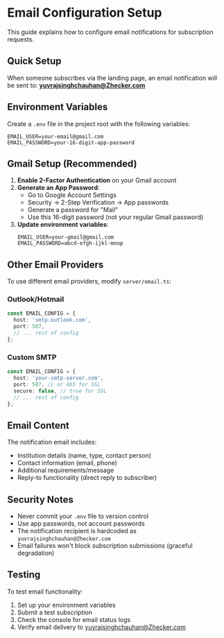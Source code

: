 # Email Configuration Setup

This guide explains how to configure email notifications for subscription requests.

## Quick Setup

When someone subscribes via the landing page, an email notification will be sent to: **yuvrajsinghchauhan@Zhecker.com**

## Environment Variables

Create a `.env` file in the project root with the following variables:

```env
EMAIL_USER=your-email@gmail.com
EMAIL_PASSWORD=your-16-digit-app-password
```

## Gmail Setup (Recommended)

1. **Enable 2-Factor Authentication** on your Gmail account
2. **Generate an App Password**:
   - Go to Google Account Settings
   - Security → 2-Step Verification → App passwords
   - Generate a password for "Mail"
   - Use this 16-digit password (not your regular Gmail password)
3. **Update environment variables**:
   ```env
   EMAIL_USER=your-gmail@gmail.com
   EMAIL_PASSWORD=abcd-efgh-ijkl-mnop
   ```

## Other Email Providers

To use different email providers, modify `server/email.ts`:

### Outlook/Hotmail
```typescript
const EMAIL_CONFIG = {
  host: 'smtp.outlook.com',
  port: 587,
  // ... rest of config
};
```

### Custom SMTP
```typescript
const EMAIL_CONFIG = {
  host: 'your-smtp-server.com',
  port: 587, // or 465 for SSL
  secure: false, // true for SSL
  // ... rest of config
};
```

## Email Content

The notification email includes:
- Institution details (name, type, contact person)
- Contact information (email, phone)
- Additional requirements/message
- Reply-to functionality (direct reply to subscriber)

## Security Notes

- Never commit your `.env` file to version control
- Use app passwords, not account passwords
- The notification recipient is hardcoded as `yuvrajsinghchauhan@Zhecker.com`
- Email failures won't block subscription submissions (graceful degradation)

## Testing

To test email functionality:
1. Set up your environment variables
2. Submit a test subscription
3. Check the console for email status logs
4. Verify email delivery to yuvrajsinghchauhan@Zhecker.com